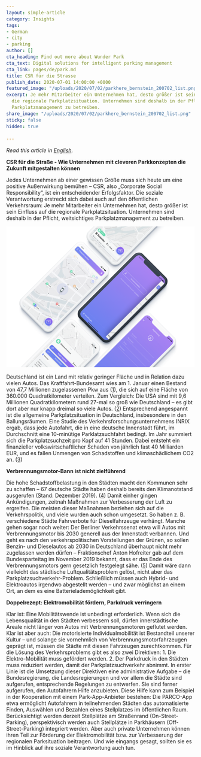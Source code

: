 ```yaml
---
layout: simple-article
category: Insights
tags:
- German
- city
- parking
author: []
cta_heading: Find out more about Wunder Park
cta_text: Digital solutions for intelligent parking management
cta_link: pages/de/park.md
title: CSR für die Strasse
publish_date: 2020-07-01 14:00:00 +0000
featured_image: "/uploads/2020/07/02/parkhere_bernstein_200702_list.png"
excerpt: Je mehr Mitarbeiter ein Unternehmen hat, desto größer ist sein Einfluss auf
  die regionale Parkplatzsituation. Unternehmen sind deshalb in der Pflicht, weitsichtiges
  Parkplatzmanagement zu betreiben.
share_image: "/uploads/2020/07/02/parkhere_bernstein_200702_list.png"
sticky: false
hidden: true

---
```

_Read this article in_ [_English_](https://www.wundermobility.com/blog/csr-takes-to-the-streets "CSR Takes to the Streets")_._

**CSR für die Straße - Wie Unternehmen mit cleveren Parkkonzepten die Zukunft mitgestalten können**

Jedes Unternehmen ab einer gewissen Größe muss sich heute um eine positive Außenwirkung bemühen – CSR, also „Corporate Social Responsibility“, ist ein entscheidender Erfolgsfaktor. Die soziale Verantwortung erstreckt sich dabei auch auf den öffentlichen Verkehrsraum: Je mehr Mitarbeiter ein Unternehmen hat, desto größer ist sein Einfluss auf die regionale Parkplatzsituation. Unternehmen sind deshalb in der Pflicht, weitsichtiges Parkplatzmanagement zu betreiben.

![](/uploads/2020/07/02/parcoapp_body.png)

Deutschland ist ein Land mit relativ geringer Fläche und in Relation dazu vielen Autos. Das Kraftfahrt-Bundesamt wies am 1. Januar einen Bestand von 47,7 Millionen zugelassenen Pkw aus ([1](https://www.kba.de/DE/Statistik/Fahrzeuge/Bestand/Jahresbilanz/b_jahresbilanz_inhalt.html;jsessionid=055254C5FDF3E28722FA43A7F2FD3F99.live21302?nn=2598042)), die sich auf eine Fläche von 360.000 Quadratkilometer verteilen. Zum Vergleich: Die USA sind mit 9,6 Millionen Quadratkilometern rund 27-mal so groß wie Deutschland – es gibt dort aber nur knapp dreimal so viele Autos. ([2](https://de.statista.com/statistik/daten/studie/739308/umfrage/pkw-bestand-in-den-usa/)) Entsprechend angespannt ist die allgemeine Parkplatzsituation in Deutschland, insbesondere in den Ballungsräumen. Eine Studie des Verkehrsforschungsunternehmens INRIX ergab, dass jede Autofahrt, die in eine deutsche Innenstadt führt, im Durchschnitt eine 10-minütige Parklatzsuchfahrt bedingt. Im Jahr summiert sich die Parkplatzsuchzeit pro Kopf auf 41 Stunden. Dabei entsteht ein finanzieller volkswirtschaftlicher Schaden von jährlich fast 40 Milliarden EUR, und es fallen Unmengen von Schadstoffen und klimaschädlichem CO2 an. ([3](https://www.parkandjoy.de/blog-details/25-zahlen-rund-ums-parken))

**Verbrennungsmotor-Bann ist nicht zielführend**

Die hohe Schadstoffbelastung in den Städten macht den Kommunen sehr zu schaffen – 67 deutsche Städte haben deshalb bereits den Klimanotstand ausgerufen (Stand: Dezember 2019). ([4](https://www.rnd.de/politik/eu-parlament-ruft-den-klimanotstand-fur-europa-aus-53G4GRBIYBBOZFA2OYNQDEKT3I.html)) Damit einher gingen Ankündigungen, zeitnah Maßnahmen zur Verbesserung der Luft zu ergreifen. Die meisten dieser Maßnahmen beziehen sich auf die Verkehrspolitik, und viele wurden auch schon umgesetzt. So haben z. B. verschiedene Städte Fahrverbote für Dieselfahrzeuge verhängt. Manche gehen sogar noch weiter: Der Berliner Verkehrssenat etwa will Autos mit Verbrennungsmotor bis 2030 generell aus der Innenstadt verbannen. Und geht es nach den verkehrspolitischen Vorstellungen der Grünen, so sollen Benzin- und Dieselautos ab 2030 in Deutschland überhaupt nicht mehr zugelassen werden dürfen – Fraktionschef Anton Hofreiter gab auf dem Bundesparteitag im November 2019 bekannt, dass er das Ende des Verbrennungsmotors gern gesetzlich festgelegt sähe. ([5](https://www.spiegel.de/politik/deutschland/berlin-gruene-wollen-benzin-und-diesel-autos-aus-der-stadt-verbannen-a-67eaffdf-87ae-451f-bca4-6a5c595d48bd)) Damit wäre dann vielleicht das städtische Luftqualitätsproblem gelöst, nicht aber das Parkplatzsuchverkehr-Problem. Schließlich müssen auch Hybrid- und Elektroautos irgendwo abgestellt werden – und zwar möglichst an einem Ort, an dem es eine Batterielademöglichkeit gibt.

**Doppelrezept: Elektromobilität fördern, Parkdruck verringern**

Klar ist: Eine Mobilitätswende ist unbedingt erforderlich. Wenn sich die Lebensqualität in den Städten verbessern soll, dürfen innerstädtische Areale nicht länger von Autos mit Verbrennungsmotoren geflutet werden. Klar ist aber auch: Die motorisierte Individualmobilität ist Bestandteil unserer Kultur – und solange sie vornehmlich von Verbrennungsmotorfahrzeugen geprägt ist, müssen die Städte mit diesen Fahrzeugen zurechtkommen. Für die Lösung des Verkehrsproblems gibt es also zwei Direktiven: 1. Die Elektro-Mobilität muss gefördert werden. 2. Der Parkdruck in den Städten muss reduziert werden, damit der Parkplatzsuchverkehr abnimmt. In erster Linie ist die Umsetzung dieser Direktiven eine administrative Aufgabe – die Bundesregierung, die Landesregierungen und vor allem die Städte sind aufgerufen, entsprechende Regelungen zu entwerfen. Sie sind ferner aufgerufen, den Autofahrern Hilfe anzubieten. Diese Hilfe kann zum Beispiel in der Kooperation mit einem Park-App-Anbieter bestehen: Die PARCO-App etwa ermöglicht Autofahrern in teilnehmenden Städten das automatisierte Finden, Auswählen und Bezahlen eines Stellplatzes im öffentlichen Raum. Berücksichtigt werden derzeit Stellplätze am Straßenrand (On-Street-Parking), perspektivisch werden auch Stellplätze in Parkhäusern (Off-Street-Parking) integriert werden. Aber auch private Unternehmen können ihren Teil zur Förderung der Elektromobilität bzw. zur Verbesserung der regionalen Parksituation beitragen. Und wie eingangs gesagt, sollten sie es im Hinblick auf ihre soziale Verantwortung auch tun.